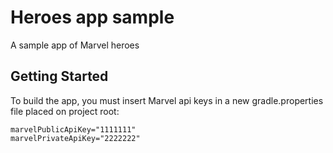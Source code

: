 # Heroes app sample

A sample app of Marvel heroes

## Getting Started

To build the app, you must insert Marvel api keys in a new gradle.properties file placed on project root:
```
marvelPublicApiKey="1111111"
marvelPrivateApiKey="2222222"
```